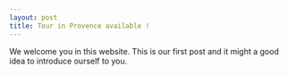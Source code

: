```yaml
---
layout: post
title: Tour in Provence available ! 
---
```


We welcome you in this website. This is our first post and it might a good idea to introduce ourself to you.  